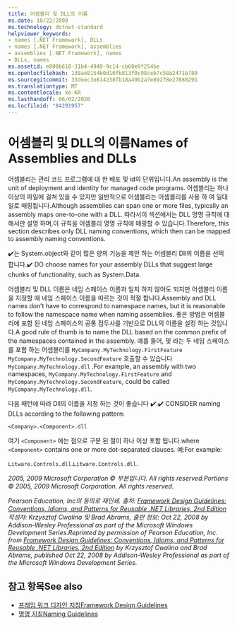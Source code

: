 ```yaml
---
title: 어셈블리 및 DLL의 이름
ms.date: 10/22/2008
ms.technology: dotnet-standard
helpviewer_keywords:
- names [.NET Framework], DLLs
- names [.NET Framework], assemblies
- assemblies [.NET Framework], names
- DLLs, names
ms.assetid: e800b610-31b4-4949-9c14-cb60e9f254be
ms.openlocfilehash: 138ae8154b0d10fb813f0c98ceb7c58a2471b780
ms.sourcegitcommit: 33deec3e814238fb18a49b2a7e89278e27888291
ms.translationtype: MT
ms.contentlocale: ko-KR
ms.lasthandoff: 06/02/2020
ms.locfileid: "84291957"
---
```

# <a name="names-of-assemblies-and-dlls"></a><span data-ttu-id="7a0e2-102">어셈블리 및 DLL의 이름</span><span class="sxs-lookup"><span data-stu-id="7a0e2-102">Names of Assemblies and DLLs</span></span>
<span data-ttu-id="7a0e2-103">어셈블리는 관리 코드 프로그램에 대 한 배포 및 id의 단위입니다.</span><span class="sxs-lookup"><span data-stu-id="7a0e2-103">An assembly is the unit of deployment and identity for managed code programs.</span></span> <span data-ttu-id="7a0e2-104">어셈블리는 하나 이상의 파일에 걸쳐 있을 수 있지만 일반적으로 어셈블리는 어셈블리를 사용 하 여 일대일로 매핑됩니다.</span><span class="sxs-lookup"><span data-stu-id="7a0e2-104">Although assemblies can span one or more files, typically an assembly maps one-to-one with a DLL.</span></span> <span data-ttu-id="7a0e2-105">따라서이 섹션에서는 DLL 명명 규칙에 대해서만 설명 하며,이 규칙을 어셈블리 명명 규칙에 매핑할 수 있습니다.</span><span class="sxs-lookup"><span data-stu-id="7a0e2-105">Therefore, this section describes only DLL naming conventions, which then can be mapped to assembly naming conventions.</span></span>

 <span data-ttu-id="7a0e2-106">✔️는 System.object와 같이 많은 양의 기능을 제안 하는 어셈블리 Dll의 이름을 선택 합니다.</span><span class="sxs-lookup"><span data-stu-id="7a0e2-106">✔️ DO choose names for your assembly DLLs that suggest large chunks of functionality, such as System.Data.</span></span>

 <span data-ttu-id="7a0e2-107">어셈블리 및 DLL 이름은 네임 스페이스 이름과 일치 하지 않아도 되지만 어셈블리 이름을 지정할 때 네임 스페이스 이름을 따르는 것이 적절 합니다.</span><span class="sxs-lookup"><span data-stu-id="7a0e2-107">Assembly and DLL names don’t have to correspond to namespace names, but it is reasonable to follow the namespace name when naming assemblies.</span></span> <span data-ttu-id="7a0e2-108">좋은 방법은 어셈블리에 포함 된 네임 스페이스의 공통 접두사를 기반으로 DLL의 이름을 설정 하는 것입니다.</span><span class="sxs-lookup"><span data-stu-id="7a0e2-108">A good rule of thumb is to name the DLL based on the common prefix of the namespaces contained in the assembly.</span></span> <span data-ttu-id="7a0e2-109">예를 들어, 및 라는 두 네임 스페이스를 포함 하는 어셈블리를 `MyCompany.MyTechnology.FirstFeature` `MyCompany.MyTechnology.SecondFeature` 호출할 수 있습니다 `MyCompany.MyTechnology.dll` .</span><span class="sxs-lookup"><span data-stu-id="7a0e2-109">For example, an assembly with two namespaces, `MyCompany.MyTechnology.FirstFeature` and `MyCompany.MyTechnology.SecondFeature`, could be called `MyCompany.MyTechnology.dll`.</span></span>

 <span data-ttu-id="7a0e2-110">다음 패턴에 따라 Dll의 이름을 지정 하는 것이 좋습니다 ✔️.</span><span class="sxs-lookup"><span data-stu-id="7a0e2-110">✔️ CONSIDER naming DLLs according to the following pattern:</span></span>

 `<Company>.<Component>.dll`

 <span data-ttu-id="7a0e2-111">여기 `<Component>` 에는 점으로 구분 된 절이 하나 이상 포함 됩니다.</span><span class="sxs-lookup"><span data-stu-id="7a0e2-111">where `<Component>` contains one or more dot-separated clauses.</span></span> <span data-ttu-id="7a0e2-112">예:</span><span class="sxs-lookup"><span data-stu-id="7a0e2-112">For example:</span></span>

 <span data-ttu-id="7a0e2-113">`Litware.Controls.dll`.</span><span class="sxs-lookup"><span data-stu-id="7a0e2-113">`Litware.Controls.dll`.</span></span>

 <span data-ttu-id="7a0e2-114">*2005, 2009 Microsoft Corporation © 부분입니다. All rights reserved.*</span><span class="sxs-lookup"><span data-stu-id="7a0e2-114">*Portions © 2005, 2009 Microsoft Corporation. All rights reserved.*</span></span>

 <span data-ttu-id="7a0e2-115">*Pearson Education, Inc의 동의로 재인쇄. 출처: [Framework Design Guidelines: Conventions, Idioms, and Patterns for Reusable .NET Libraries, 2nd Edition](https://www.informit.com/store/framework-design-guidelines-conventions-idioms-and-9780321545619) 작성자: Krzysztof Cwalina 및 Brad Abrams, 출판 정보: Oct 22, 2008 by Addison-Wesley Professional as part of the Microsoft Windows Development Series.*</span><span class="sxs-lookup"><span data-stu-id="7a0e2-115">*Reprinted by permission of Pearson Education, Inc. from [Framework Design Guidelines: Conventions, Idioms, and Patterns for Reusable .NET Libraries, 2nd Edition](https://www.informit.com/store/framework-design-guidelines-conventions-idioms-and-9780321545619) by Krzysztof Cwalina and Brad Abrams, published Oct 22, 2008 by Addison-Wesley Professional as part of the Microsoft Windows Development Series.*</span></span>

## <a name="see-also"></a><span data-ttu-id="7a0e2-116">참고 항목</span><span class="sxs-lookup"><span data-stu-id="7a0e2-116">See also</span></span>

- [<span data-ttu-id="7a0e2-117">프레임 워크 디자인 지침</span><span class="sxs-lookup"><span data-stu-id="7a0e2-117">Framework Design Guidelines</span></span>](index.md)
- [<span data-ttu-id="7a0e2-118">명명 지침</span><span class="sxs-lookup"><span data-stu-id="7a0e2-118">Naming Guidelines</span></span>](naming-guidelines.md)
